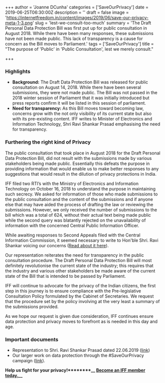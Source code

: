 +++
author = 'Joanne DCunha'
categories = ['SaveOurPrivacy']
date = 2019-06-25T06:30:00Z
description = ''
draft = false
image = 'https://internetfreedom.in/content/images/2019/06/save-our-privacy-meta-1-3.png'
slug = 'lest-we-consult-too-much'
summary = 'The Draft Personal Data Protection Bill was first put up for public consultation in August 2018. While there have been many responses, these submissions have not been made public. This lack of transparency is a cause for concern as the Bill moves to Parliament.'
tags = ['SaveOurPrivacy']
title = "The purpose of 'Public' in 'Public Consultation', lest we merely consult."

+++


### **Highlights**

* ****Background:**** The Draft Data Protection Bill was released for public consultation on August 14, 2018. While there have been several submissions, they were not made public. The Bill was not passed in the 2018 winter session of Parliament that it was initially introduced but press reports confirm it will be listed in this session of parliament.
* ****Need for transparency:**** As this Bill moves toward becoming law, concerns grow with the not only visibility of its current state but also with its pre-existing content. IFF writes to Minister of Electronics and Information Technology, Shri Ravi Shankar Prasad emphasising the need for transparency.

### **Furthering the right kind of Privacy**

The public consultation that took place in August 2018 for the Draft Personal Data Protection Bill, did not result with the submissions made by various stakeholders being made public. Essentially this defeats the purpose in providing information that would enable us to make better responses to any suggestions that would result in the dilution of privacy protections in India.

IFF filed two RTI’s with the Ministry of Electronics and Information Technology on October 16, 2018 to understand the purpose in maintaining such secrecy. We asked for information of those who made submissions to the public consultation and the content of the submissions and if anyone else that may have aided the process of drafting the law or reviewing the submissions. However, we only received the number of submissions to the bill which was a total of 624, without their actual text being made public while the second query was blatantly rejected on the unavailability of information with the concerned Central Public Information Officer.

While awaiting responses to Second Appeals filed with the Central Information Commission, it seemed necessary to write to Hon'ble Shri. Ravi Shankar voicing our concerns ([Read about it here](https://drive.google.com/open?id=0B3J0iAyRzCGxbFI0dVBEMlRSMEFfd244am9uaUs5blQ0eGhN)).

Our representation reiterates the need for transparency in the public consultation procedure. The Draft Personal Data Protection Bill will most definitely revolutionise the current state of the industry; this requires that the industry and various other stakeholders be made aware of the current state of the Bill that is intended to be passed by Parliament.

IFF will continue to advocate for the privacy of the Indian citizens, the first step in this journey is to ensure compliance with the Pre-legislative Consultation Policy formulated by the Cabinet of Secretaries. We request that the procedure set by the policy involving at the very least a summary of the submissions provided.

As we hope our request is given due consideration, IFF continues ensure data protection and privacy moves to forefront as is needed in this day and age.

### **Important documents**

* Representation to Shri. Ravi Shankar Prasad dated 22.06.2019 ([link](https://drive.google.com/open?id=0B3J0iAyRzCGxbFI0dVBEMlRSMEFfd244am9uaUs5blQ0eGhN))
* Our larger work on data protection through the #SaveOurPrivacy campaign ([link](https://saveourprivacy.in/)).

****Help us fight for your privacy!********__ [Become an IFF member today.](https://internetfreedom.in/donate/)__****

